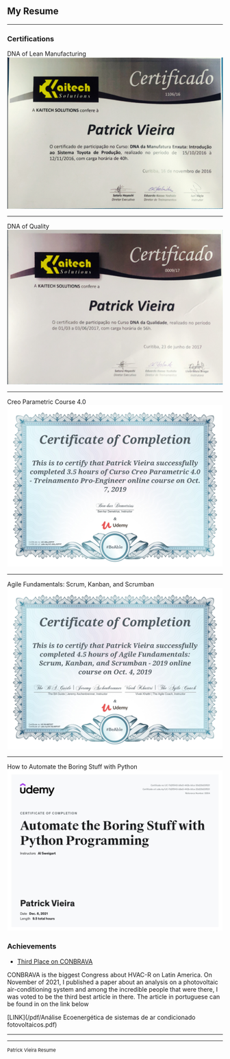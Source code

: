 ## My Resume

---

### Certifications 

DNA of Lean Manufacturing
<img src="images/Intro Lean.png?raw=true"/>

---
DNA of Quality
<img src="images/dna qualidade.png?raw=true"/>

---
Creo Parametric Course 4.0
<img src="images/Curso Creo.jpg?raw=true"/>

---
Agile Fundamentals: Scrum, Kanban, and Scrumban
<img src="images/Agile Fundamentals.jpg?raw=true"/>

---
How to Automate the Boring Stuff with Python
<img src="images/Automate Python.jpg?raw=true"/>

### Achievements

- [Third Place on CONBRAVA](http://conbrava.comercial.ws/site/en/home-en/)
<p style="font-size:14px">CONBRAVA is the biggest Congress about HVAC-R on Latin America. On November of 2021, I published a paper about an analysis on a photovoltaic air-conditioning system and among the incredible people that were there, I was voted to be the third best article in there. The article in portuguese can be found in on the link below</p>
[LINK](/pdf/Análise Ecoenergética de sistemas de ar condicionado fotovoltaicos.pdf)
  
---




---
<p style="font-size:11px">Patrick Vieira Resume</p>
<!-- Remove above link if you don't want to attibute -->
